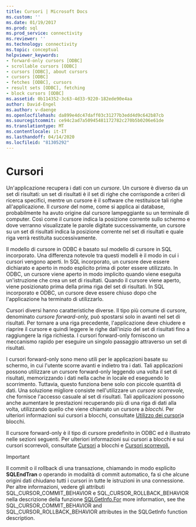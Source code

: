 ```yaml
---
title: Cursori | Microsoft Docs
ms.custom: ''
ms.date: 01/19/2017
ms.prod: sql
ms.prod_service: connectivity
ms.reviewer: ''
ms.technology: connectivity
ms.topic: conceptual
helpviewer_keywords:
- forward-only cursors [ODBC]
- scrollable cursors [ODBC]
- cursors [ODBC], about cursors
- cursors [ODBC]
- fetches [ODBC], cursors
- result sets [ODBC], fetching
- block cursors [ODBC]
ms.assetid: 0b114352-3c63-4d33-9220-182ede90e4aa
author: David-Engel
ms.author: v-daenge
ms.openlocfilehash: da899e4dc47daff03c31277b3edd4d9c642b87cb
ms.sourcegitcommit: ce94c2ad7a50945481172782c270b5b0206e61de
ms.translationtype: MT
ms.contentlocale: it-IT
ms.lasthandoff: 04/14/2020
ms.locfileid: "81305292"
---
```

# <a name="cursors"></a>Cursori
Un'applicazione recupera i dati con un *cursore*. Un cursore è diverso da un set di risultati: un set di risultati è il set di righe che corrisponde a criteri di ricerca specifici, mentre un cursore è il software che restituisce tali righe all'applicazione. Il *cursore* del nome, come si applica ai database, probabilmente ha avuto origine dal cursore lampeggiante su un terminale di computer. Così come il cursore indica la posizione corrente sullo schermo e dove verranno visualizzate le parole digitate successivamente, un cursore su un set di risultati indica la posizione corrente nel set di risultati e quale riga verrà restituita successivamente.  
  
 Il modello di cursore in ODBC è basato sul modello di cursore in SQL incorporato. Una differenza notevole tra questi modelli è il modo in cui i cursori vengono aperti. In SQL incorporato, un cursore deve essere dichiarato e aperto in modo esplicito prima di poter essere utilizzato. In ODBC, un cursore viene aperto in modo implicito quando viene eseguita un'istruzione che crea un set di risultati. Quando il cursore viene aperto, viene posizionato prima della prima riga del set di risultati. In SQL incorporato e ODBC, un cursore deve essere chiuso dopo che l'applicazione ha terminato di utilizzarlo.  
  
 Cursori diversi hanno caratteristiche diverse. Il tipo più comune di cursore, denominato *cursore forward-only,* può spostarsi solo in avanti nel set di risultati. Per tornare a una riga precedente, l'applicazione deve chiudere e riaprire il cursore e quindi leggere le righe dall'inizio del set di risultati fino a raggiungere la riga richiesta. I cursori forward-only forniscono un meccanismo rapido per eseguire un singolo passaggio attraverso un set di risultati.  
  
 I cursori forward-only sono meno utili per le applicazioni basate su schermo, in cui l'utente scorre avanti e indietro tra i dati. Tali applicazioni possono utilizzare un cursore forward-only leggendo una volta il set di risultati, memorizzando i dati nella cache in locale ed eseguendo lo scorrimento. Tuttavia, questo funziona bene solo con piccole quantità di dati. Una soluzione migliore consiste nell'utilizzare un *cursore scorrevole,* che fornisce l'accesso casuale al set di risultati. Tali applicazioni possono anche aumentare le prestazioni recuperando più di una riga di dati alla volta, utilizzando quello che viene chiamato un cursore a *blocchi.* Per ulteriori informazioni sui cursori a blocchi, consultate [Utilizzo dei cursori](../../../odbc/reference/develop-app/using-block-cursors.md)a blocchi.  
  
 Il cursore forward-only è il tipo di cursore predefinito in ODBC ed è illustrato nelle sezioni seguenti. Per ulteriori informazioni sui cursori a blocchi e sui cursori scorrevoli, consultate [Cursori](../../../odbc/reference/develop-app/block-cursors.md) a blocchi e [Cursori scorrevoli.](../../../odbc/reference/develop-app/scrollable-cursors.md)  
  
> [!IMPORTANT]  
>  Il commit o il rollback di una transazione, chiamando in modo esplicito **SQLEndTran** o operando in modalità di commit automatico, fa sì che alcune origini dati chiudano tutti i cursori in tutte le istruzioni in una connessione. Per altre informazioni, vedere gli attributi SQL_CURSOR_COMMIT_BEHAVIOR e SQL_CURSOR_ROLLBACK_BEHAVIOR nella descrizione della funzione [SQLGetInfo.For](../../../odbc/reference/syntax/sqlgetinfo-function.md) more information, see the SQL_CURSOR_COMMIT_BEHAVIOR and SQL_CURSOR_ROLLBACK_BEHAVIOR attributes in the SQLGetInfo function description.
